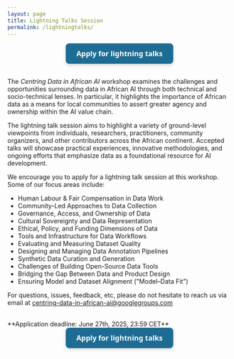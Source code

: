 ```yaml
---
layout: page
title: Lightning Talks Session
permalink: /lightningtalks/
---
```


<style>
.button-blue{
  display:inline-block;
  background:#1e6c93;
  color:#ffffff !important;      /* keep text white even in dark mode */
  font-family:system-ui,sans-serif;
  font-size:1rem;
  font-weight:600;
  padding:0.75rem 1.5rem;
  border-radius:0.5rem;
  text-decoration:none;
  box-shadow:0 3px 8px rgba(0,0,0,.15);
  transition:background .2s ease,transform .2s ease;
}
.button-blue:hover{              /* subtle hover */
  background:#155274;
  transform:translateY(-2px);
}
.button-blue:active{             /* click “press” effect */
  transform:translateY(0);
}
.center { text-align:center; }


/* simple banner that stretches full width */
.announcement{
  background:#fff8db;           /* soft yellow highlight */
  color:#333333;
  text-align:center;
  font-family:system-ui,sans-serif;
  font-size:1rem;
  font-weight:600;
  padding:0.75rem 1rem;
  border-bottom:1px solid #e2e2e2;
} 
</style>

<div class="center">
<a class="button-blue"
   href="https://forms.gle/qYTvdQVzNjXbYTQR8"
   target="_blank" rel="noopener">
  Apply for lightning talks
</a>
</div>

<!-- <div class="announcement">
  Submissions opening soon. Come back on&nbsp;4 June
</div> -->
<br>

The <i>Centring Data in African AI</i> workshop examines the challenges and opportunities surrounding data in African AI through both technical and socio-technical lenses. In particular, it highlights the importance of African data as a means for local communities to assert greater agency and ownership within the AI value chain.

The lightning talk session aims to highlight a variety of ground-level viewpoints from individuals, researchers, practitioners, community organizers, and other contributors across the African continent. Accepted talks will showcase practical experiences, innovative methodologies, and ongoing efforts that emphasize data as a foundational resource for AI development.

We encourage you to apply for a lightning talk session at this workshop. Some of our focus areas include:

- Human Labour & Fair Compensation in Data Work
- Community-Led Approaches to Data Collection
- Governance, Access, and Ownership of Data
- Cultural Sovereignty and Data Representation
- Ethical, Policy, and Funding Dimensions of Data
- Tools and Infrastructure for Data Workflows
- Evaluating and Measuring Dataset Quality
- Designing and Managing Data Annotation Pipelines
- Synthetic Data Curation and Generation
- Challenges of Building Open-Source Data Tools
- Bridging the Gap Between Data and Product Design
- Ensuring Model and Dataset Alignment ("Model–Data Fit")

For questions, issues, feedback, etc, please do not hesitate to reach us via email at [centring-data-in-african-ai@googlegroups.com](mailto:centring-data-in-african-ai@googlegroups.com)

<br>
**Application deadline: June 27th, 2025, 23:59 CET**


<div class="center">
<a class="button-blue"
   href="https://forms.gle/qYTvdQVzNjXbYTQR8"
   target="_blank" rel="noopener">
  Apply for lightning talks
</a>
</div>